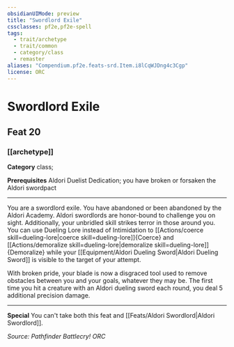 ```yaml
---
obsidianUIMode: preview
title: "Swordlord Exile"
cssclasses: pf2e,pf2e-spell
tags:
  - trait/archetype
  - trait/common
  - category/class
  - remaster
aliases: "Compendium.pf2e.feats-srd.Item.i8lCqWJDng4c3Cgp"
license: ORC
---
```

# Swordlord Exile
## Feat 20
### [[archetype]]

**Category** class; 



**Prerequisites** Aldori Duelist Dedication; you have broken or forsaken the Aldori swordpact
* * *
You are a swordlord exile. You have abandoned or been abandoned by the Aldori Academy. Aldori swordlords are honor-bound to challenge you on sight. Additionally, your unbridled skill strikes terror in those around you. You can use Dueling Lore instead of Intimidation to [[Actions/coerce skill=dueling-lore|coerce skill=dueling-lore]]{Coerce} and [[Actions/demoralize skill=dueling-lore|demoralize skill=dueling-lore]]{Demoralize} while your [[Equipment/Aldori Dueling Sword|Aldori Dueling Sword]] is visible to the target of your attempt.

With broken pride, your blade is now a disgraced tool used to remove obstacles between you and your goals, whatever they may be. The first time you hit a creature with an Aldori dueling sword each round, you deal 5 additional precision damage.

* * *

**Special** You can't take both this feat and [[Feats/Aldori Swordlord|Aldori Swordlord]].

*Source: Pathfinder Battlecry!*
*ORC*